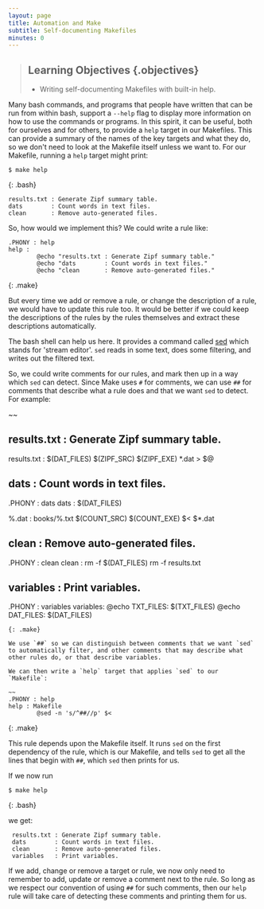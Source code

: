 ```yaml
---
layout: page
title: Automation and Make
subtitle: Self-documenting Makefiles
minutes: 0
---
```


> ## Learning Objectives {.objectives}
>
> * Writing self-documenting Makefiles with built-in help.

Many bash commands, and programs that people have written that can be run from within bash, support a `--help` flag to display more information on how to use the commands or programs. In this spirit, it can be useful, both for ourselves and for others, to provide a `help` target in our Makefiles. This can provide a summary of the names of the key targets and what they do, so we don't need to look at the Makefile itself unless we want to. For our Makefile, running a `help` target might print:

~~~
$ make help
~~~
{: .bash}

~~~{.output}
results.txt : Generate Zipf summary table.
dats        : Count words in text files.
clean       : Remove auto-generated files.
~~~

So, how would we implement this? We could write a rule like:

~~~
.PHONY : help
help : 
        @echo "results.txt : Generate Zipf summary table."
        @echo "dats        : Count words in text files."
        @echo "clean       : Remove auto-generated files."
~~~
{: .make}

But every time we add or remove a rule, or change the description of a rule, we would have to update this rule too. It would be better if we could keep the descriptions of the rules by the rules themselves and extract these descriptions automatically.

The bash shell can help us here. It provides a command called [sed](https://www.gnu.org/software/sed/) which stands for 'stream editor'. `sed` reads in some text, does some filtering, and writes out the filtered text. 

So, we could write comments for our rules, and mark then up in a way which `sed` can detect. Since Make uses `#` for comments, we can use `##` for comments that describe what a rule does and that we want `sed` to detect. For example:

~~
## results.txt : Generate Zipf summary table.
results.txt : $(DAT_FILES) $(ZIPF_SRC)
        $(ZIPF_EXE) *.dat > $@

## dats        : Count words in text files.
.PHONY : dats
dats : $(DAT_FILES)

%.dat : books/%.txt $(COUNT_SRC)
        $(COUNT_EXE) $< $*.dat

## clean       : Remove auto-generated files.
.PHONY : clean
clean :
        rm -f $(DAT_FILES)
        rm -f results.txt

## variables   : Print variables.
.PHONY : variables
variables:
        @echo TXT_FILES: $(TXT_FILES)
        @echo DAT_FILES: $(DAT_FILES)
~~~
{: .make}

We use `##` so we can distinguish between comments that we want `sed` to automatically filter, and other comments that may describe what other rules do, or that describe variables.

We can then write a `help` target that applies `sed` to our `Makefile`:

~~
.PHONY : help
help : Makefile
        @sed -n 's/^##//p' $<
~~~
{: .make}

This rule depends upon the Makefile itself. It runs `sed` on the first dependency of the rule, which is our Makefile, and tells `sed` to get all the lines that begin with `##`, which `sed` then prints for us.

If we now run

~~~
$ make help
~~~
{: .bash}

we get:

~~~{.output}
 results.txt : Generate Zipf summary table.
 dats        : Count words in text files.
 clean       : Remove auto-generated files.
 variables   : Print variables.
~~~

If we add, change or remove a target or rule, we now only need to remember to add, update or remove a comment next to the rule. So long as we respect our convention of using `##` for such comments, then our `help` rule will take care of detecting these comments and printing them for us.

